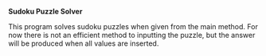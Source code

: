**Sudoku Puzzle Solver** 

This program solves sudoku puzzles when given from the main method.  For now there is not an efficient method to inputting the puzzle, but the answer will be produced when all values are inserted.